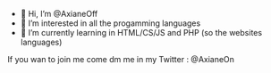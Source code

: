 - 👋 Hi, I’m @AxianeOff
- 👀 I’m interested in all the progamming languages 
- 🌱 I’m currently learning in HTML/CS/JS and PHP (so the websites languages)

If you wan to join me come dm me in my Twitter : @AxianeOn
